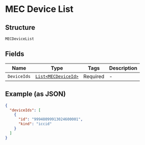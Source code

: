 
# MEC Device List

## Structure

`MECDeviceList`

## Fields

| Name | Type | Tags | Description |
|  --- | --- | --- | --- |
| `DeviceIds` | [`List<MECDeviceId>`](../../doc/models/mec-device-id.md) | Required | - |

## Example (as JSON)

```json
{
  "deviceIds": [
    {
      "id": "99948099913024600001",
      "kind": "iccid"
    }
  ]
}
```

